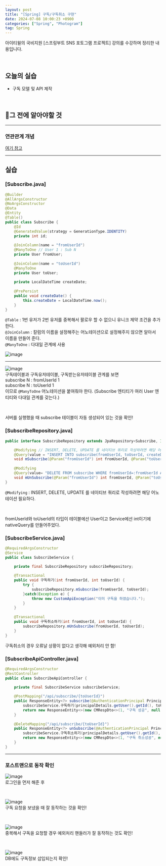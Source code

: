 ```yaml
---
layout: post
title: "[Spring] 구독/구독취소 구현"
date: 2024-07-08 10:00:23 +0900
categories: ["Spring", "Photogram"]
tag: Spring
---  
```


아이티윌의 국비지원 [스프링부트 SNS 포토그램 프로젝트] 강의를 수강하며 정리한 내용입니다.

<script async src="https://pagead2.googlesyndication.com/pagead/js/adsbygoogle.js?client=ca-pub-3561381376929023"
     crossorigin="anonymous"></script>
<ins class="adsbygoogle"
     style="display:block; text-align:center;"
     data-ad-layout="in-article"
     data-ad-format="fluid"
     data-ad-client="ca-pub-3561381376929023"
     data-ad-slot="1405810651"></ins>
<script>
     (adsbygoogle = window.adsbygoogle || []).push({});
</script>

<br>

## 오늘의 실습
- 구독 모델 및 API 제작

<br>

## 🔎그 전에 알아야할 것
---
### 연관관계 개념
[여기 참고](https://bong0716.github.io/posts/Table-Relationships/)

---

## 실습
### **[Subscribe.java]**
```java
@Builder
@AllArgsConstructor
@NoArgsConstructor
@Data
@Entity
@Table()
public class Subscribe {
	@Id
	@GeneratedValue(strategy = GenerationType.IDENTITY)
	private int id;
	
	@JoinColumn(name = "fromUserId")
	@ManyToOne // User 1 : Sub N
	private User fromUser;
	
	@JoinColumn(name = "toUserId")
	@ManyToOne
	private User toUser;
	
	private LocalDateTime createDate;
	
	@PrePersist
	public void createDate() {
		this.createDate = LocalDateTime.now();
	}
}
```
`@Table` : 1번 유저가 2번 유저를 중복해서 팔로우 할 수 없으니 유니크 제약 조건을 추가한다.   
`@JoinColumn` : 칼럼의 이름을 설정해주는 어노테이션으로 설정해주지 않으면 알아서 이름을 만들어 준다.   
`@ManyToOne` : 다대일 관계에 사용

![image](https://github.com/bong0716/photogram/assets/119990564/c8f6dc48-d714-43b2-a2c6-7d9bd5c5a303)

---

![image](https://github.com/bong0716/photogram/assets/119990564/ed967859-87fc-4523-8d92-e9ea92e1acf9)  
구독테이블과 구독유저테이블, 구독받는유저테이블 관계를 보면    
subscribe N : fromUserId 1    
subscribe N : toUserId 1    
이므로 `@ManyToOne` 어노테이션을 붙여줘야 한다. (Subscribe 엔티티가 여러 User 엔티티와 다대일 관계를 갖는다.)

<br>

서버를 실행했을 때 subscribe 테이블이 자동 생성되어 있는 것을 확인!

### **[SubscribeRepository.java]**
```java
public interface SubscribeRepository extends JpaRepository<Subscribe, Integer>{

	@Modifying // INSERT, DELETE, UPDATE 를 네이티브 쿼리로 작성하려면 해당 어노테이션 필요
	@Query(value = "INSERT INTO subscribe(fromUserId, toUserId, createDate) VALUES(:fromUserId, :toUserId, now())", nativeQuery = true)
	void mSubscribe(@Param("fromUserId") int fromUserId, @Param("toUserId") int toUserId);
	
	@Modifying
	@Query(value= "DELETE FROM subscribe WHERE fromUserId=:fromUserId AND toUserId=:toUserId", nativeQuery=true)
	void mUnSubscribe(@Param("fromUserId") int fromUserId, @Param("toUserId") int toUserId);
}

```
`@Modifying` : INSERT, DELETE, UPDATE 를 네이티브 쿼리로 작성하려면 해당 어노테이션 필요하다.   

<br>

fromUserId와 toUserId의 타입이 테이블에선 User이고 Service에선 int이기에 nativeQuery를 만들어주었다. 

### **[SubscribeService.java]**
```java
@RequiredArgsConstructor
@Service
public class SubscribeService {

	private final SubscribeRepository subscribeRepository;
	
	@Transactional
	public void 구독하기(int fromUserId, int toUserId) {
		try {
			subscribeRepository.mSubscribe(fromUserId, toUserId);
		}catch(Exception e) {
			throw new CustomApiException("이미 구독을 하였습니다.");
		}
	}
	
	@Transactional
	public void 구독취소하기(int fromUserId, int toUserId) {
		subscribeRepository.mUnSubscribe(fromUserId, toUserId);
	}
}
```
구독취소의 경우 오류날 상황이 없다고 생각해 예외처리 안 함! 

### **[SubscribeApiController.java]**
```java
@RequiredArgsConstructor
@RestController
public class SubscribeApiController {

	private final SubscribeService subscribeService;
	
	@PostMapping("/api/subscribe/{toUserId}")
	public ResponseEntity<?> subscribe(@AuthenticationPrincipal PrincipalDetails principalDetails, @PathVariable int toUserId){
		subscribeService.구독하기(principalDetails.getUser().getId(), toUserId);
		return new ResponseEntity<>(new CMRespDto<>(1, "구독 성공", null), HttpStatus.OK);
	}
	
	@DeleteMapping("/api/subscribe/{toUserId}")
	public ResponseEntity<?> unSubscribe(@AuthenticationPrincipal PrincipalDetails principalDetails, @PathVariable int toUserId){
		subscribeService.구독취소하기(principalDetails.getUser().getId(), toUserId);
		return new ResponseEntity<>(new CMRespDto<>(1, "구독 취소성공", null), HttpStatus.OK);
	}
}
```

---

### 포스트맨으로 동작 확인

![image](https://github.com/bong0716/photogram/assets/119990564/8a9a8b54-f747-4cc1-aa12-a2df91c01335)   
로그인을 먼저 해준 후

<br>

![image](https://github.com/bong0716/photogram/assets/119990564/9ee35d7d-6983-45df-923f-4b161b435328)   
구독 요청을 보냈을 때 잘 동작하는 것을 확인!   

<br>

![image](https://github.com/bong0716/photogram/assets/119990564/34d9af55-5f40-4e84-9d03-8ad285f84fc3)   
중복해서 구독을 요청할 경우 예외처리 핸들러가 잘 동작하는 것도 확인!

<br>

![image](https://github.com/bong0716/photogram/assets/119990564/170d61d9-7955-4f10-97c8-27f4fde34be5)    
DB에도 구독정보 삽입되는지 확인!